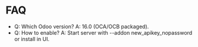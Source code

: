 # FAQ

- Q: Which Odoo version? A: 16.0 (OCA/OCB packaged).
- Q: How to enable? A: Start server with --addon new_apikey_nopassword or install in UI.
